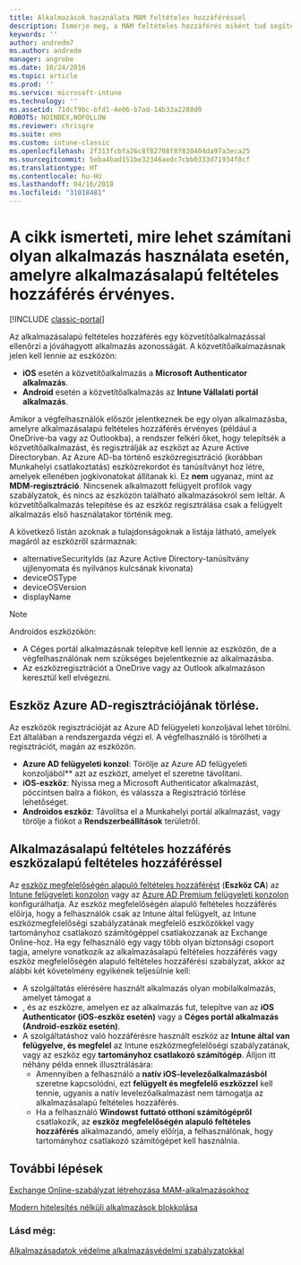 ```yaml
---
title: Alkalmazások használata MAM feltételes hozzáféréssel
description: Ismerje meg, a MAM feltételes hozzáférés miként tud segíteni abban, hogy mely alkalmazások férhessenek hozzá az O365 szolgátasaihoz.
keywords: ''
author: andredm7
ms.author: andredm
manager: angrobe
ms.date: 10/24/2016
ms.topic: article
ms.prod: ''
ms.service: microsoft-intune
ms.technology: ''
ms.assetid: 71dcf9bc-bfd1-4e06-b7ad-14b33a2288d0
ROBOTS: NOINDEX,NOFOLLOW
ms.reviewer: chrisgre
ms.suite: ems
ms.custom: intune-classic
ms.openlocfilehash: 2f313fcbfa26c8f82708f8f830404da97a3eca25
ms.sourcegitcommit: 5eba4bad151be32346aedc7cbb0333d71934f8cf
ms.translationtype: HT
ms.contentlocale: hu-HU
ms.lasthandoff: 04/16/2018
ms.locfileid: "31018481"
---
```

# <a name="what-to-expect-when-using-an-app-with-app-based-ca"></a>A cikk ismerteti, mire lehet számítani olyan alkalmazás használata esetén, amelyre alkalmazásalapú feltételes hozzáférés érvényes.

[!INCLUDE [classic-portal](../includes/classic-portal.md)]

Az alkalmazásalapú feltételes hozzáférés egy közvetítőalkalmazással ellenőrzi a jóváhagyott alkalmazás azonosságát. A közvetítőalkalmazásnak jelen kell lennie az eszközön:
*  **iOS** esetén a közvetítőalkalmazás a **Microsoft Authenticator alkalmazás**.
* **Android** esetén a közvetítőalkalmazás az **Intune Vállalati portál alkalmazás**. 

Amikor a végfelhasználók először jelentkeznek be egy olyan alkalmazásba, amelyre alkalmazásalapú feltételes hozzáférés érvényes (például a OneDrive-ba vagy az Outlookba), a rendszer felkéri őket, hogy telepítsék a közvetítőalkalmazást, és regisztrálják az eszközt az Azure Active Directoryban. Az Azure AD-ba történő eszközregisztráció (korábban Munkahelyi csatlakoztatás) eszközrekordot és tanúsítványt hoz létre, amelyek ellenében jogkivonatokat állítanak ki.  Ez **nem** ugyanaz, mint az **MDM-regisztráció**. Nincsenek alkalmazott felügyelt profilok vagy szabályzatok, és nincs az eszközön található alkalmazásokról sem leltár.  A közvetítőalkalmazás telepítése és az eszköz regisztrálása csak a felügyelt alkalmazás első használatakor történik meg.

A következő listán azoknak a tulajdonságoknak a listája látható, amelyek magáról az eszközről származnak:

* alternativeSecurityIds (az Azure Active Directory-tanúsítvány ujjlenyomata és nyilvános kulcsának kivonata)
* deviceOSType
* deviceOSVersion
* displayName

> [!NOTE]
> Androidos eszközökön:
>   * A Céges portál alkalmazásnak telepítve kell lennie az eszközön, de a végfelhasználónak nem szükséges bejelentkeznie az alkalmazásba.
>   * Az eszközregisztrációt a OneDrive vagy az Outlook alkalmazáson keresztül kell elvégezni.

## <a name="to-remove-a-device-from-azure-ad-registration"></a>Eszköz Azure AD-regisztrációjának törlése.
Az eszközök regisztrációját az Azure AD felügyeleti konzoljával lehet törölni. Ezt általában a rendszergazda végzi el.  A végfelhasználó is törölheti a regisztrációt, magán az eszközön.

* **Azure AD felügyeleti konzol**: Törölje az Azure AD felügyeleti konzoljából** azt az eszközt, amelyet el szeretne távolítani.
* **iOS-eszköz**: Nyissa meg a Microsoft Authenticator alkalmazást, pöccintsen balra a fiókon, és válassza a Regisztráció törlése lehetőséget.  
* **Androidos eszköz**: Távolítsa el a Munkahelyi portál alkalmazást, vagy törölje a fiókot a **Rendszerbeállítások** területről.

## <a name="app-based-ca-with-device-based-ca"></a>Alkalmazásalapú feltételes hozzáférés eszközalapú feltételes hozzáféréssel  

Az [eszköz megfelelőségén alapuló feltételes hozzáférést](restrict-access-to-email-and-o365-services-with-microsoft-intune.md) (<strong>Eszköz CA</strong>) az [Intune felügyeleti konzolon](https://manage.microsoft.com) vagy az [Azure AD Premium felügyeleti konzolon](https://manage.windowsazure.com) konfigurálhatja. Az eszköz megfelelőségén alapuló feltételes hozzáférés előírja, hogy a felhasználók csak az Intune által felügyelt, az Intune eszközmegfelelőségi szabályzatának megfelelő eszközökkel vagy tartományhoz csatlakozó számítógéppel csatlakozzanak az Exchange Online-hoz.  Ha egy felhasználó egy vagy több olyan biztonsági csoport tagja, amelyre vonatkozik az alkalmazásalapú feltételes hozzáférés vagy eszköz megfelelőségén alapuló feltételes hozzáférési szabályzat, akkor az alábbi két követelmény egyikének teljesülnie kell:
* A szolgáltatás elérésére használt alkalmazás olyan mobilalkalmazás, amelyet támogat a 
* , és az eszközre, amelyen ez az alkalmazás fut, telepítve van az **iOS Authenticator (iOS-eszköz esetén)** vagy a **Céges portál alkalmazás (Android-eszköz esetén)**.
* A szolgáltatáshoz való hozzáférésre használt eszköz az **Intune által van felügyelve, és megfelel** az Intune eszközmegfelelőségi szabályzatának, vagy az eszköz egy **tartományhoz csatlakozó számítógép**.  Álljon itt néhány példa ennek illusztrálására:
  * Amennyiben a felhasználó a **natív iOS-levelezőalkalmazásból** szeretne kapcsolódni, ezt **felügyelt és megfelelő eszközzel** kell tennie, ugyanis a natív levelezőalkalmazást nem támogatja az alkalmazásalapú feltételes hozzáférés.
  * Ha a felhasználó **Windowst futtató otthoni számítógépről** csatlakozik, az **eszköz megfelelőségén alapuló feltételes hozzáférés** alkalmazandó, amely előírja, a felhasználónak, hogy tartományhoz csatlakozó számítógépet kell használnia.

## <a name="next-steps"></a>További lépések
[Exchange Online-szabályzat létrehozása MAM-alkalmazásokhoz](mam-ca-for-exchange-online.md)

[Modern hitelesítés nélküli alkalmazások blokkolása](block-apps-with-no-modern-authentication.md)

### <a name="see-also"></a>Lásd még:

[Alkalmazásadatok védelme alkalmazásvédelmi szabályzatokkal](protect-app-data-using-mobile-app-management-policies-with-microsoft-intune.md)
